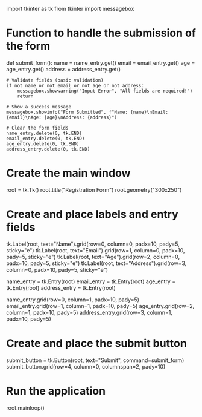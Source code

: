 import tkinter as tk
from tkinter import messagebox

# Function to handle the submission of the form
def submit_form():
    name = name_entry.get()
    email = email_entry.get()
    age = age_entry.get()
    address = address_entry.get()
    
    # Validate fields (basic validation)
    if not name or not email or not age or not address:
        messagebox.showwarning("Input Error", "All fields are required!")
        return
    
    # Show a success message
    messagebox.showinfo("Form Submitted", f"Name: {name}\nEmail: {email}\nAge: {age}\nAddress: {address}")

    # Clear the form fields
    name_entry.delete(0, tk.END)
    email_entry.delete(0, tk.END)
    age_entry.delete(0, tk.END)
    address_entry.delete(0, tk.END)

# Create the main window
root = tk.Tk()
root.title("Registration Form")
root.geometry("300x250")

# Create and place labels and entry fields
tk.Label(root, text="Name").grid(row=0, column=0, padx=10, pady=5, sticky="e")
tk.Label(root, text="Email").grid(row=1, column=0, padx=10, pady=5, sticky="e")
tk.Label(root, text="Age").grid(row=2, column=0, padx=10, pady=5, sticky="e")
tk.Label(root, text="Address").grid(row=3, column=0, padx=10, pady=5, sticky="e")

name_entry = tk.Entry(root)
email_entry = tk.Entry(root)
age_entry = tk.Entry(root)
address_entry = tk.Entry(root)

name_entry.grid(row=0, column=1, padx=10, pady=5)
email_entry.grid(row=1, column=1, padx=10, pady=5)
age_entry.grid(row=2, column=1, padx=10, pady=5)
address_entry.grid(row=3, column=1, padx=10, pady=5)

# Create and place the submit button
submit_button = tk.Button(root, text="Submit", command=submit_form)
submit_button.grid(row=4, column=0, columnspan=2, pady=10)

# Run the application
root.mainloop()
